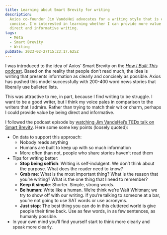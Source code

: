 ```yaml
---
title: Learning about Smart Brevity for writing
description:
  Axios co-founder Jim VandeHei advocates for a writing style that is clear and
  concise. I'm interested in learning whether I can provide more value through
  direct and informative writing.
tags:
  - Meta
  - Smart Brevity
  - Writing
pubDate: 2023-02-27T15:23:17.625Z
---
```


I was introduced to the idea of Axios’ Smart Brevity on the
[_How I Built This_ podcast](https://www.goloudnow.com/podcasts/how-i-built-this-with-guy-raz-113/politico-axios-jim-vandehei-397089).
Based on the reality that people don’t read much, the idea is writing that
presents information as clearly and concisely as possible. Axios has pushed this
model successfully with 200-400 word news stories that liberally use bulleted
lists.

This was attractive to me, in part, because I find writing to be struggle. I
want to be a good writer, but I think my voice pales in comparison to the
writers that I admire. Rather than trying to match their wit or charm, perhaps I
could provide value by being direct and informative.

I followed the podcast episode by
[watching Jim VandeHei’s TEDx talk on Smart Brevity](https://www.youtube.com/watch?v=NGy1o4jLkJc).
Here some some key points (loosely quoted):

- On data to support this approach:
  - Nobody reads anything
  - Humans are built to keep up with so much information
  - More often than not, people who share stories haven’t read them
- Tips for writing better:
  - **Stop being selfish**: Writing is self-indulgent. We don’t think about the
    purpose. What does the reader need to know?
  - **Grab me**: What is the most important thing? What is the reason that
    you’re writing? What is the one thing that I need to remember?
  - **Keep it simple**: Shorter. Simple, strong words.
  - **Be human**: Write like a human. We’re think we’re Walt Whitman; we try to
    show off with our writing. If you’re talking to someone at a bar, you’re not
    going to use SAT words or use acronyms.
  - **Just stop**: The best thing you can do in this cluttered world is give
    people their time back. Use as few words, in as few sentences, as humanly
    possible.
- In your own mind you’ll find yourself start to think more clearly and speak
  more clearly.
